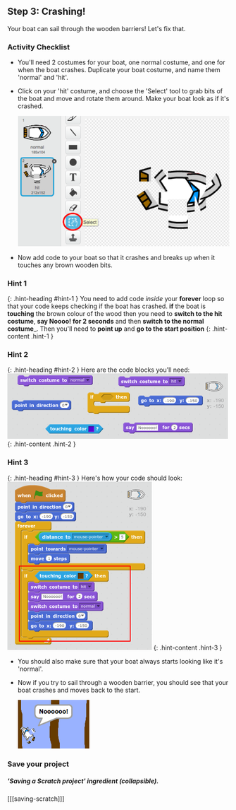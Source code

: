 ## Step 3: Crashing!

Your boat can sail through the wooden barriers! Let's fix that.

### Activity Checklist

+ You'll need 2 costumes for your boat, one normal costume, and one for when the boat crashes. Duplicate your boat costume, and name them 'normal' and 'hit'.

+ Click on your 'hit' costume, and choose the 'Select' tool to grab bits of the boat and move and rotate them around. Make your boat look as if it's crashed.

	![screenshot](images/boat-hit-costume.png)
	
+ Now add code to your boat so that it crashes and breaks up when it touches any brown wooden bits. 

### Hint 1
{: .hint-heading #hint-1 }
You need to add code _inside_ your __forever__ loop so that your code keeps checking if the boat has crashed. __if__ the boat is __touching__ the brown colour of the wood then you need to __switch to the hit costume__, __say Noooo! for 2 seconds__ and then __switch to the normal costume___. Then you'll need to __point up__ and __go to the start position__
{: .hint-content .hint-1 }

### Hint 2
{: .hint-heading #hint-2 }
Here are the code blocks you'll need:
![screenshot](images/boat-hit-blocks.png)
{: .hint-content .hint-2 }

### Hint 3
{: .hint-heading #hint-3 }
Here's how your code should look:
![screenshot](images/boat-hit-code.png)
{: .hint-content .hint-3 }

+ You should also make sure that your boat always starts looking like it's 'normal'.

+ Now if you try to sail through a wooden barrier, you should see that your boat crashes and moves back to the start.

	![screenshot](images/boat-crash.png)
	

### Save your project

##### 'Saving a Scratch project' ingredient (collapsible).
[[[saving-scratch]]]
